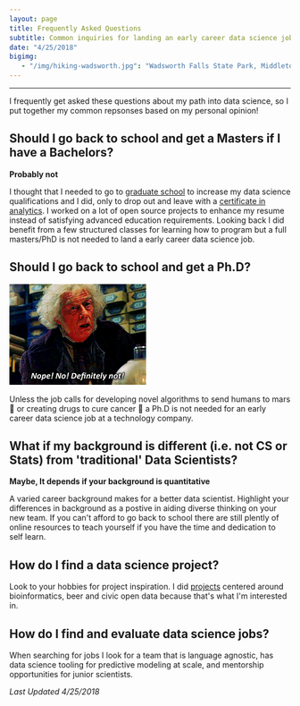 ```yaml
---
layout: page
title: Frequently Asked Questions
subtitle: Common inquiries for landing an early career data science job
date: "4/25/2018"
bigimg: 
   - "/img/hiking-wadsworth.jpg": "Wadsworth Falls State Park, Middletown, CT (2016)"
---
```


___

I frequently get asked these questions about my path into data science, so I put together my common repsonses based on my personal opinion!

## Should I go back to school and get a Masters if I have a Bachelors? 

**Probably not**

I thought that I needed to go to [graduate school](http://jasdumas.com/2016-07-18-masters-of-data-science/) to increase my data science qualifications and I did, only to drop out and leave with a [certificate in analytics](https://twitter.com/jasdumas/status/952924973248720896). I worked on a lot of open source projects to enhance my resume instead of satisfying advanced education requirements. Looking back I did benefit from a few structured classes for learning how to program but a full masters/PhD is not needed to land a early career data science job.

## Should I go back to school and get a Ph.D? 

![**Definetly not**](/post_data/harry_potter_olivander.gif)

Unless the job calls for developing novel algorithms to send humans to mars 🚀 or creating drugs to cure cancer 💉 a Ph.D is not needed for an early career data science job at a technology company. 

## What if my background is different (i.e. not CS or Stats) from 'traditional' Data Scientists?

**Maybe, It depends if your background is quantitative**

A varied career background makes for a better data scientist. Highlight your differences in background as a postive in aiding diverse thinking on your new team. If you can't afford to go back to school there are still plently of online resources to teach yourself if you have the time and dedication to self learn.

## How do I find a data science project?

Look to your hobbies for project inspiration. I did [projects](http://jasdumas.com/projects/) centered around bioinformatics, beer and civic open data because that's what I'm interested in. 

## How do I find and evaluate data science jobs?

When searching for jobs I look for a team that is language agnostic, has data science tooling for predictive modeling at scale, and mentorship opportunities for junior scientists.

_Last Updated 4/25/2018_

